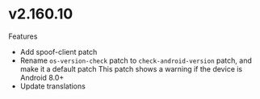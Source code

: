 # v2.160.10
Features
- Add spoof-client patch
- Rename `os-version-check` patch to `check-android-version` patch, and make it a default patch
This patch shows a warning if the device is Android 8.0+
- Update translations
